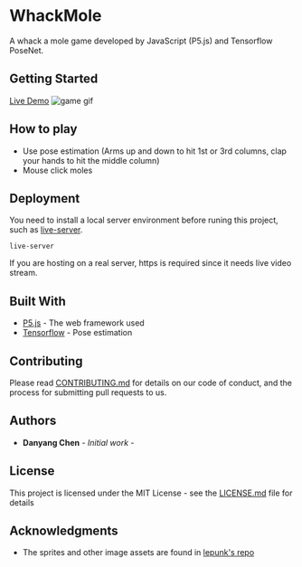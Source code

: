 # WhackMole

A whack a mole game developed by JavaScript (P5.js) and Tensorflow PoseNet.

## Getting Started

[Live Demo](https://stevechanvii.github.io/WhackMole/)
![game gif](./assets/game.gif)

## How to play

-   Use pose estimation (Arms up and down to hit 1st or 3rd columns, clap your hands to hit the middle column)
-   Mouse click moles

## Deployment

You need to install a local server environment before runing this project, such as [live-server](https://github.com/tapio/live-server#readme).

```
live-server
```

If you are hosting on a real server, https is required since it needs live video stream.

## Built With

-   [P5.js](https://p5js.org) - The web framework used
-   [Tensorflow](https://www.tensorflow.org) - Pose estimation

## Contributing

Please read [CONTRIBUTING.md](https://gist.github.com/PurpleBooth/b24679402957c63ec426) for details on our code of conduct, and the process for submitting pull requests to us.

## Authors

-   **Danyang Chen** - _Initial work_ -

## License

This project is licensed under the MIT License - see the [LICENSE.md](LICENSE.md) file for details

## Acknowledgments

-   The sprites and other image assets are found in [lepunk's repo](https://github.com/lepunk/react-native-videos/tree/whack-a-mole/WhackAMole/assets/img)
